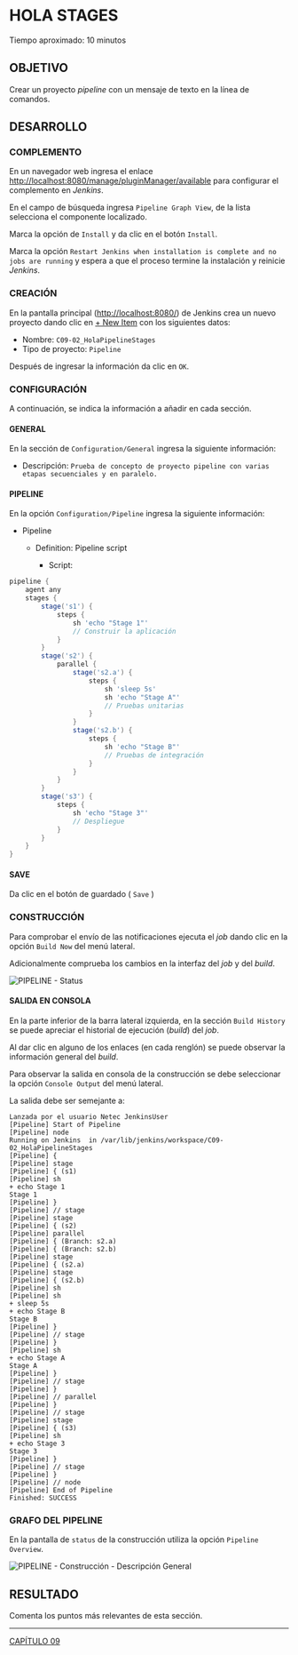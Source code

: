 # HOLA STAGES

Tiempo aproximado: 10 minutos

## OBJETIVO

Crear un proyecto *pipeline* con un mensaje de texto en la línea de comandos.

## DESARROLLO

### COMPLEMENTO

En un navegador web ingresa el enlace <http://localhost:8080/manage/pluginManager/available> para configurar el complemento en *Jenkins*.

En el campo de búsqueda ingresa `Pipeline Graph View`, de la lista selecciona el componente localizado.

Marca la opción de `Install` y da clic en el botón `Install`.

Marca la opción `Restart Jenkins when installation is complete and no jobs are running` y espera a que el proceso termine la instalación y reinicie *Jenkins*.

### CREACIÓN

En la pantalla principal (<http://localhost:8080/>) de Jenkins crea un nuevo proyecto dando clic en [+ New Item](http://localhost:8080/view/all/newJob) con los siguientes datos:

- Nombre: `C09-02_HolaPipelineStages`
- Tipo de proyecto: `Pipeline`

Después de ingresar la información da clic en `OK`.

### CONFIGURACIÓN

A continuación, se indica la información a añadir en cada sección.

#### GENERAL

En la sección de `Configuration/General` ingresa la siguiente información:

- Descripción: `Prueba de concepto de proyecto pipeline con varias etapas secuenciales y en paralelo.`

#### PIPELINE

En la opción `Configuration/Pipeline` ingresa la siguiente información:

- Pipeline

  - Definition: Pipeline script

    - Script:

``` groovy
pipeline {
    agent any
    stages {
        stage('s1') {
            steps {
                sh 'echo "Stage 1"'
                // Construir la aplicación
            }
        }
        stage('s2') {
            parallel {
                stage('s2.a') {
                    steps {
                        sh 'sleep 5s'
                        sh 'echo "Stage A"'
                        // Pruebas unitarias
                    }
                }
                stage('s2.b') {
                    steps {
                        sh 'echo "Stage B"'
                        // Pruebas de integración
                    }
                }
            }
        }
        stage('s3') {
            steps {
                sh 'echo "Stage 3"'
                // Despliegue
            }
        }
    }
}
```

#### SAVE

Da clic en el botón de guardado ( `Save` )

### CONSTRUCCIÓN

Para comprobar el envío de las notificaciones ejecuta el *job* dando clic en la opción `Build Now` del menú lateral.

Adicionalmente comprueba los cambios en la interfaz del *job* y del *build*.

![PIPELINE - Status](images/a5fde891466aaa18b11ea57cfffdb6464875c712.png)

#### SALIDA EN CONSOLA

En la parte inferior de la barra lateral izquierda, en la sección `Build History` se puede apreciar el historial de ejecución (*build*) del *job*.

Al dar clic en alguno de los enlaces (en cada renglón) se puede observar la información general del *build*.

Para observar la salida en consola de la construcción se debe seleccionar la opción `Console Output` del menú lateral.

La salida debe ser semejante a:

``` shell
Lanzada por el usuario Netec JenkinsUser
[Pipeline] Start of Pipeline
[Pipeline] node
Running on Jenkins  in /var/lib/jenkins/workspace/C09-02_HolaPipelineStages
[Pipeline] {
[Pipeline] stage
[Pipeline] { (s1)
[Pipeline] sh
+ echo Stage 1
Stage 1
[Pipeline] }
[Pipeline] // stage
[Pipeline] stage
[Pipeline] { (s2)
[Pipeline] parallel
[Pipeline] { (Branch: s2.a)
[Pipeline] { (Branch: s2.b)
[Pipeline] stage
[Pipeline] { (s2.a)
[Pipeline] stage
[Pipeline] { (s2.b)
[Pipeline] sh
[Pipeline] sh
+ sleep 5s
+ echo Stage B
Stage B
[Pipeline] }
[Pipeline] // stage
[Pipeline] }
[Pipeline] sh
+ echo Stage A
Stage A
[Pipeline] }
[Pipeline] // stage
[Pipeline] }
[Pipeline] // parallel
[Pipeline] }
[Pipeline] // stage
[Pipeline] stage
[Pipeline] { (s3)
[Pipeline] sh
+ echo Stage 3
Stage 3
[Pipeline] }
[Pipeline] // stage
[Pipeline] }
[Pipeline] // node
[Pipeline] End of Pipeline
Finished: SUCCESS
```

### GRAFO DEL PIPELINE

En la pantalla de `status` de la construcción utiliza la opción `Pipeline Overview`.

![PIPELINE - Construcción - Descripción General](images/4d43f01a9828d146d90aebce99ed92f62198ac66.png)

## RESULTADO

Comenta los puntos más relevantes de esta sección.

---

[CAPÍTULO 09](../C09.md)
